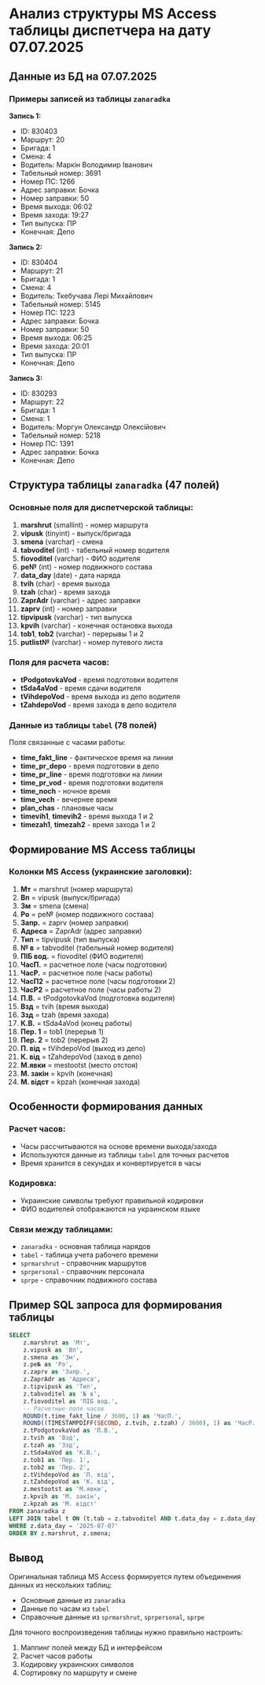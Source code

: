 # Анализ структуры MS Access таблицы диспетчера на дату 07.07.2025

## Данные из БД на 07.07.2025

### Примеры записей из таблицы `zanaradka`

**Запись 1:**
- ID: 830403
- Маршрут: 20
- Бригада: 1
- Смена: 4
- Водитель: Маркін Володимир Іванович
- Табельный номер: 3691
- Номер ПС: 1266
- Адрес заправки: Бочка
- Номер заправки: 50
- Время выхода: 06:02
- Время захода: 19:27
- Тип выпуска: ПP
- Конечная: Депо

**Запись 2:**
- ID: 830404
- Маршрут: 21
- Бригада: 1
- Смена: 4
- Водитель: Ткебучава Лері Михайлович
- Табельный номер: 5145
- Номер ПС: 1223
- Адрес заправки: Бочка
- Номер заправки: 50
- Время выхода: 06:25
- Время захода: 20:01
- Тип выпуска: ПP
- Конечная: Депо

**Запись 3:**
- ID: 830293
- Маршрут: 22
- Бригада: 1
- Смена: 1
- Водитель: Моргун Олександр Олексійович
- Табельный номер: 5218
- Номер ПС: 1391
- Адрес заправки: Бочка
- Конечная: Депо

## Структура таблицы `zanaradka` (47 полей)

### Основные поля для диспетчерской таблицы:

1. **marshrut** (smallint) - номер маршрута
2. **vipusk** (tinyint) - выпуск/бригада
3. **smena** (varchar) - смена
4. **tabvoditel** (int) - табельный номер водителя
5. **fiovoditel** (varchar) - ФИО водителя
6. **pe№** (int) - номер подвижного состава
7. **data_day** (date) - дата наряда
8. **tvih** (char) - время выхода
9. **tzah** (char) - время захода
10. **ZaprAdr** (varchar) - адрес заправки
11. **zaprv** (int) - номер заправки
12. **tipvipusk** (varchar) - тип выпуска
13. **kpvih** (varchar) - конечная остановка выхода
14. **tob1**, **tob2** (varchar) - перерывы 1 и 2
15. **putlist№** (varchar) - номер путевого листа

### Поля для расчета часов:
- **tPodgotovkaVod** - время подготовки водителя
- **tSda4aVod** - время сдачи водителя
- **tVihdepoVod** - время выхода из депо водителя
- **tZahdepoVod** - время захода в депо водителя

### Данные из таблицы `tabel` (78 полей)

Поля связанные с часами работы:
- **time_fakt_line** - фактическое время на линии
- **time_pr_depo** - время подготовки в депо
- **time_pr_line** - время подготовки на линии
- **time_pr_vod** - время подготовки водителя
- **time_noch** - ночное время
- **time_vech** - вечернее время
- **plan_chas** - плановые часы
- **timevih1**, **timevih2** - время выхода 1 и 2
- **timezah1**, **timezah2** - время захода 1 и 2

## Формирование MS Access таблицы

### Колонки MS Access (украинские заголовки):

1. **Мт** = marshrut (номер маршрута)
2. **Вп** = vipusk (выпуск/бригада)
3. **Зм** = smena (смена)
4. **Ро** = pe№ (номер подвижного состава)
5. **Запр.** = zaprv (номер заправки)
6. **Адреса** = ZaprAdr (адрес заправки)
7. **Тип** = tipvipusk (тип выпуска)
8. **№ в** = tabvoditel (табельный номер водителя)
9. **ПІБ вод.** = fiovoditel (ФИО водителя)
10. **ЧасП.** = расчетное поле (часы подготовки)
11. **ЧасР.** = расчетное поле (часы работы)
12. **ЧасП2** = расчетное поле (часы подготовки 2)
13. **ЧасР2** = расчетное поле (часы работы 2)
14. **П.В.** = tPodgotovkaVod (подготовка водителя)
15. **Взд** = tvih (время выхода)
16. **Ззд** = tzah (время захода)
17. **К.В.** = tSda4aVod (конец работы)
18. **Пер. 1** = tob1 (перерыв 1)
19. **Пер. 2** = tob2 (перерыв 2)
20. **П. від** = tVihdepoVod (выход из депо)
21. **К. від** = tZahdepoVod (заход в депо)
22. **М.явки** = mestootst (место отстоя)
23. **М. закін** = kpvih (конечная)
24. **М. відст** = kpzah (конечная захода)

## Особенности формирования данных

### Расчет часов:
- Часы рассчитываются на основе времени выхода/захода
- Используются данные из таблицы `tabel` для точных расчетов
- Время хранится в секундах и конвертируется в часы

### Кодировка:
- Украинские символы требуют правильной кодировки
- ФИО водителей отображаются на украинском языке

### Связи между таблицами:
- `zanaradka` - основная таблица нарядов
- `tabel` - таблица учета рабочего времени
- `sprmarshrut` - справочник маршрутов
- `sprpersonal` - справочник персонала
- `sprpe` - справочник подвижного состава

## Пример SQL запроса для формирования таблицы

```sql
SELECT 
    z.marshrut as 'Мт',
    z.vipusk as 'Вп', 
    z.smena as 'Зм',
    z.pe№ as 'Ро',
    z.zaprv as 'Запр.',
    z.ZaprAdr as 'Адреса',
    z.tipvipusk as 'Тип',
    z.tabvoditel as '№ в',
    z.fiovoditel as 'ПІБ вод.',
    -- Расчетные поля часов
    ROUND(t.time_fakt_line / 3600, 1) as 'ЧасП.',
    ROUND((TIMESTAMPDIFF(SECOND, z.tvih, z.tzah) / 3600), 1) as 'ЧасР.',
    z.tPodgotovkaVod as 'П.В.',
    z.tvih as 'Взд',
    z.tzah as 'Ззд',
    z.tSda4aVod as 'К.В.',
    z.tob1 as 'Пер. 1',
    z.tob2 as 'Пер. 2',
    z.tVihdepoVod as 'П. від',
    z.tZahdepoVod as 'К. від',
    z.mestootst as 'М.явки',
    z.kpvih as 'М. закін',
    z.kpzah as 'М. відст'
FROM zanaradka z
LEFT JOIN tabel t ON (t.tab = z.tabvoditel AND t.data_day = z.data_day)
WHERE z.data_day = '2025-07-07'
ORDER BY z.marshrut, z.smena;
```

## Вывод

Оригинальная таблица MS Access формируется путем объединения данных из нескольких таблиц:
- Основные данные из `zanaradka`
- Данные по часам из `tabel`
- Справочные данные из `sprmarshrut`, `sprpersonal`, `sprpe`

Для точного воспроизведения таблицы нужно правильно настроить:
1. Маппинг полей между БД и интерфейсом
2. Расчет часов работы
3. Кодировку украинских символов
4. Сортировку по маршруту и смене 